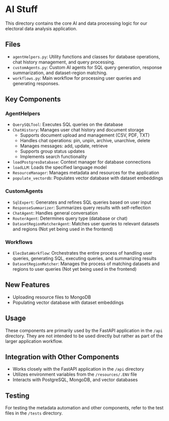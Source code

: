 # AI Stuff

This directory contains the core AI and data processing logic for our electoral data analysis application.

## Files

- `agentHelpers.py`: Utility functions and classes for database operations, chat history management, and query processing.
- `customAgents.py`: Custom AI agents for SQL query generation, response summarization, and dataset-region matching.
- `workflows.py`: Main workflow for processing user queries and generating responses.

## Key Components

### AgentHelpers

- `QuerySQLTool`: Executes SQL queries on the database
- `ChatHistory`: Manages user chat history and document storage
  - Supports document upload and management (CSV, PDF, TXT)
  - Handles chat operations: pin, unpin, archive, unarchive, delete
  - Manages messages: add, update, retrieve
  - Supports group status updates
  - Implements search functionality
- `loadPostgresDatabase`: Context manager for database connections
- `loadLLM`: Loads the specified language model
- `ResourceManager`: Manages metadata and resources for the application
- `populate_vectordb`: Populates vector database with dataset embeddings

### CustomAgents

- `SqlExpert`: Generates and refines SQL queries based on user input
- `ResponseSummarizer`: Summarizes query results with self-reflection
- `ChatAgent`: Handles general conversation
- `RouterAgent`: Determines query type (database or chat)
- `DatasetRegionMatcherAgent`: Matches user queries to relevant datasets and regions (Not yet being used in the frontend)

### Workflows

- `ElecDataWorkflow`: Orchestrates the entire process of handling user queries, generating SQL, executing queries, and summarizing results
- `DatasetRegionMatcher`: Manages the process of matching datasets and regions to user queries (Not yet being used in the frontend)

## New Features

- Uploading resource files to MongoDB
- Populating vector database with dataset embeddings

## Usage

These components are primarily used by the FastAPI application in the `/api` directory. They are not intended to be used directly but rather as part of the larger application workflow.

## Integration with Other Components

- Works closely with the FastAPI application in the `/api` directory
- Utilizes environment variables from the `/resources/.ENV` file
- Interacts with PostgreSQL, MongoDB, and vector databases

## Testing

For testing the metadata automation and other components, refer to the test files in the `/tests` directory.